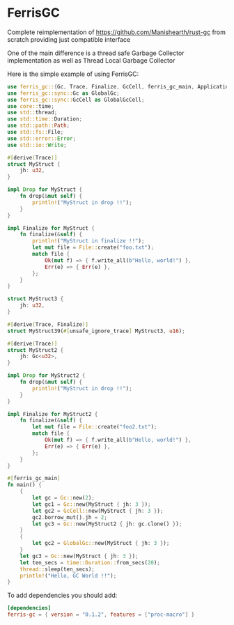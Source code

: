 # FerrisGC
Complete reimplementation of https://github.com/Manishearth/rust-gc from scratch providing just compatible interface

One of the main difference is a thread safe Garbage Collector implementation as well as Thread Local Garbage Collector 

Here is the simple example of using FerrisGC:
```rust
use ferris_gc::{Gc, Trace, Finalize, GcCell, ferris_gc_main, ApplicationCleanup};
use ferris_gc::sync::Gc as GlobalGc;
use ferris_gc::sync::GcCell as GlobalGcCell;
use core::time;
use std::thread;
use std::time::Duration;
use std::path::Path;
use std::fs::File;
use std::error::Error;
use std::io::Write;

#[derive(Trace)]
struct MyStruct {
    jh: u32,
}

impl Drop for MyStruct {
    fn drop(&mut self) {
        println!("MyStruct in drop !!");
    }
}

impl Finalize for MyStruct {
    fn finalize(&self) {
        println!("MyStruct in finalize !!");
        let mut file = File::create("foo.txt");
        match file {
            Ok(mut f) => { f.write_all(b"Hello, world!") },
            Err(e) => { Err(e) },
        };
    }
}

struct MyStruct3 {
    jh: u32,
}

#[derive(Trace, Finalize)]
struct MyStruct39(#[unsafe_ignore_trace] MyStruct3, u16);

#[derive(Trace)]
struct MyStruct2 {
    jh: Gc<u32>,
}

impl Drop for MyStruct2 {
    fn drop(&mut self) {
        println!("MyStruct in drop !!");
    }
}

impl Finalize for MyStruct2 {
    fn finalize(&self) {
        let mut file = File::create("foo2.txt");
        match file {
            Ok(mut f) => { f.write_all(b"Hello, world!") },
            Err(e) => { Err(e) },
        };
    }
}

#[ferris_gc_main]
fn main() {
    {
        let gc = Gc::new(2);
        let gc1 = Gc::new(MyStruct { jh: 3 });
        let gc2 = GcCell::new(MyStruct { jh: 3 });
        gc2.borrow_mut().jh = 2;
        let gc3 = Gc::new(MyStruct2 { jh: gc.clone() });
    }
    {
        let gc2 = GlobalGc::new(MyStruct { jh: 3 });
    }
    let gc3 = Gc::new(MyStruct { jh: 3 });
    let ten_secs = time::Duration::from_secs(20);
    thread::sleep(ten_secs);
    println!("Hello, GC World !!");
}
```

To add dependencies you should add:
```toml
[dependencies]
ferris-gc = { version = "0.1.2", features = ["proc-macro"] }
```
